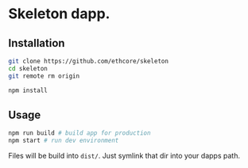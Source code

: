 # Skeleton dapp.

## Installation

```sh
git clone https://github.com/ethcore/skeleton
cd skeleton
git remote rm origin

npm install
```

## Usage

```sh
npm run build # build app for production
npm start # run dev environment
```

Files will be build into `dist/`. Just symlink that dir into your dapps path.
